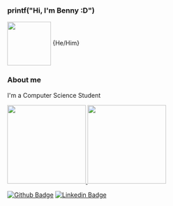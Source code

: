 ### printf("Hi, I'm Benny :D")  
<img align="center" src="https://media.giphy.com/media/LmNwrBhejkK9EFP504/giphy.gif" width="100" height="100">
{He/Him}

### About me
I'm a Computer Science Student

<a href="https://github.com/bbrecht02">
  <img height="180em" src="https://github-readme-stats-eight-theta.vercel.app/api?username=bbrecht02&show_icons=true&theme=dracula&include_all_commits=true&count_private=true"/>
  <img height="180em" src="https://github-readme-stats-eight-theta.vercel.app/api/top-langs/?username=bbrecht02&layout=compact&langs_count=8&theme=dracula"/>
<div>

[![Github Badge](https://img.shields.io/badge/-Github-000?style=flat-square&logo=Github&logoColor=white&link=https://github.com/bbrecht02)](https://github.com/bbrecht02)
[![Linkedin Badge](https://img.shields.io/badge/-LinkedIn-blue?style=flat-square&logo=Linkedin&logoColor=white&link=https://www.linkedin.com/in/bennyson-brecht/)](https://www.linkedin.com/in/bennyson-brecht/)
